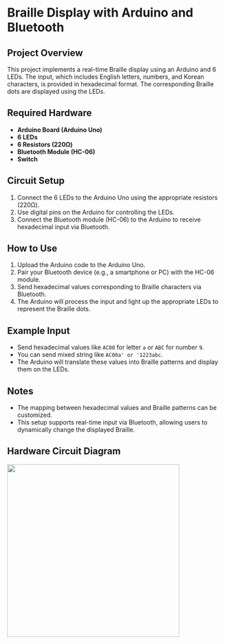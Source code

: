 # Braille Display with Arduino and Bluetooth

## Project Overview
This project implements a real-time Braille display using an Arduino and 6 LEDs. The input, which includes English letters, numbers, and Korean characters, is provided in hexadecimal format. The corresponding Braille dots are displayed using the LEDs.

## Required Hardware
- **Arduino Board (Arduino Uno)**
- **6 LEDs**
- **6 Resistors (220Ω)**
- **Bluetooth Module (HC-06)**
- **Switch**

## Circuit Setup
1. Connect the 6 LEDs to the Arduino Uno using the appropriate resistors (220Ω).
2. Use digital pins on the Arduino for controlling the LEDs.
3. Connect the Bluetooth module (HC-06) to the Arduino to receive hexadecimal input via Bluetooth.

## How to Use
1. Upload the Arduino code to the Arduino Uno.
2. Pair your Bluetooth device (e.g., a smartphone or PC) with the HC-06 module.
3. Send hexadecimal values corresponding to Braille characters via Bluetooth.
4. The Arduino will process the input and light up the appropriate LEDs to represent the Braille dots.

## Example Input
- Send hexadecimal values like `AC00` for letter `a` or `ABC` for number `9`.
- You can send mixed string like `AC00a' or '1223abc`.
- The Arduino will translate these values into Braille patterns and display them on the LEDs.

## Notes
- The mapping between hexadecimal values and Braille patterns can be customized.
- This setup supports real-time input via Bluetooth, allowing users to dynamically change the displayed Braille.

## Hardware Circuit Diagram
<img src="https://github.com/user-attachments/assets/dfe87496-3b8e-41f6-9987-fba92327f73f" width="400" />






